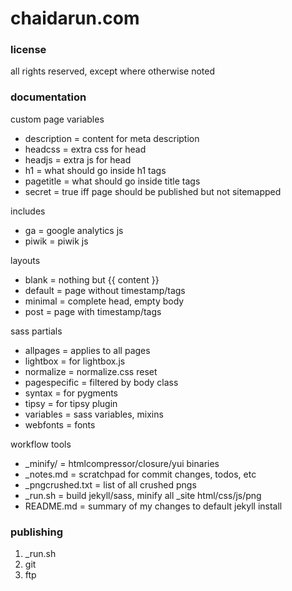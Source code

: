 chaidarun.com
=============

### license

all rights reserved, except where otherwise noted

### documentation

custom page variables

- description         = content for meta description
- headcss             = extra css for head
- headjs              = extra js for head
- h1                  = what should go inside h1 tags
- pagetitle           = what should go inside title tags
- secret              = true iff page should be published but not sitemapped

includes

- ga                  = google analytics js
- piwik               = piwik js

layouts

- blank               = nothing but {{ content }}
- default             = page without timestamp/tags
- minimal             = complete head, empty body
- post                = page with timestamp/tags

sass partials

- allpages            = applies to all pages
- lightbox            = for lightbox.js
- normalize           = normalize.css reset
- pagespecific        = filtered by body class
- syntax              = for pygments
- tipsy               = for tipsy plugin
- variables           = sass variables, mixins
- webfonts            = fonts

workflow tools

- _minify/            = htmlcompressor/closure/yui binaries
- _notes.md           = scratchpad for commit changes, todos, etc
- _pngcrushed.txt     = list of all crushed pngs
- _run.sh             = build jekyll/sass, minify all _site html/css/js/png
- README.md           = summary of my changes to default jekyll install

### publishing

1. _run.sh
1. git
1. ftp
